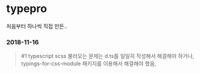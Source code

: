 # typepro
처음부터 하나씩 직접 만든..

### 2018-11-16
> #1 typescript scss 불러오는 문제는 d.ts를 일일히 작성해서 해결해야 하거나, typings-for-css-module 패키지를 이용해서 해결해야 했음,

